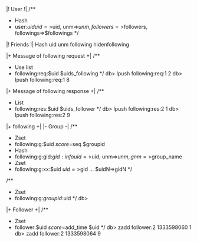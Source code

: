 |! User !|
/**
 * Hash
 *  user:$uid uid=>$uid, unm=>$unm, followers=>$followers, followings=>$followings
 */

|! Friends !|
Hash
uid
unm
following
hidenfollowing


|+ Message of following request +|
/**
 * Use list
 * following:req:$uid $uids_following
 */
db> lpush following:req:1 2
db> lpush following:req:1 8

|+ Message of following response +|
/**
 * List
 *  following:res:$uid $uids_follower
 */
db> lpush following:res:2 1
db> lpush following:res:2 9

|+ following +|
|- Group -|
/**
 * Zset
 *  following:g:$uid $score=$seq $groupid
 * Hash
 *  following:g:gid:$gid:info uid=>$uid, unm=>$unm, gnm=>$group_name
 * Zset
 *  following:g:xx:$uid $uid=>$gid ... $uidN=>gidN 
 */
 
/**
 * Zset
 *  following:g:$groupid:$uid
 */
db>  

|+ Follower +|
/**
 * Zset
 *  follower:$uid $score=$add_time $uid
 */
db> zadd follower:2 1333598060 1 
db> zadd follower:2 1333598064 9 